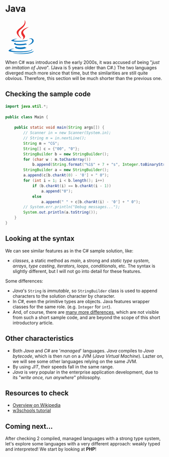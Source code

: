 # Java

![Java](../pic/Java.png)

When C# was introduced in the early 2000s, it was accused of being "_just an imitation of Java_". (Java is 5 years older than C#.) The two languages diverged much more since that time, but the similarities are still quite obvious.
Therefore, this section will be much shorter than the previous one.

## Checking the sample code

```java runnable
import java.util.*;

public class Main {

    public static void main(String args[]) {
        // Scanner in = new Scanner(System.in);
        // String m = in.nextLine();
        String m = "CG";
        String[] c = {"00", "0"};
        StringBuilder b = new StringBuilder();
        for (char w : m.toCharArray())
            b.append(String.format("%1$" + 7 + "s", Integer.toBinaryString((int)w)).replace(' ', '0'));
        StringBuilder a = new StringBuilder();
        a.append(c[b.charAt(0) - '0'] + " 0");
        for (int i = 1; i < b.length(); i++)
            if (b.charAt(i) == b.charAt(i - 1))
                a.append("0");
            else
                a.append(" " + c[b.charAt(i) - '0'] + " 0");
        // System.err.println("Debug messages...");
        System.out.println(a.toString());
    }
}
```

## Looking at the syntax

We can see similar features as in the C# sample solution, like:
* _classes_, a static method as _main_, a strong and _static type system_, _arrays_, _type casting_, _iterators_, _loops_, _conditionals_, etc. The syntax is slightly different, but I will not go into detail for these features.

Some differences:
- _Java_'s `String` is _immutable_, so `StringBuilder` class is used to append characters to the solution character by character.
- In _C#_, even the primitive types are objects. Java features wrapper classes for the same role. (e.g. `Integer` for `int`).
- And, of course, there are [many more differences](https://en.wikipedia.org/wiki/Comparison_of_C_Sharp_and_Java), which are not visible from such a short sample code, and are beyond the scope of this short introductory article.

## Other characteristics

- Both _Java_ and _C#_ are '_managed_' languages. _Java_ compiles to _Java bytecode_, which is then run on a JVM (_Java Virtual Machine_). Lazter on, we will see some other languages relying on the same JVM.
- By using _JIT_, their speeds fall in the same range.
- _Java_ is very popular in the enterprise application development, due to its "_write once, run anywhere_" philosophy.

## Resources to check

- [Overview on Wikipedia](https://en.wikipedia.org/wiki/Java_(programming_language))
- [w3schools tutorial](https://www.w3schools.com/java/)

## Coming next...

After checking 2 compiled, managed languages with a strong type system, let's explore some languages with a very different approach: weakly typed and interpreted! We start by looking at **PHP**!

